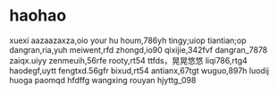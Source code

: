 # haohao
xuexi
aazaazaxza,oio
your hu houm,786yh
tingy;uiop
tiantian;op
dangran,ria,yuh
meiwent,rfd
zhongd,io90
qixijie,342fvf
dangran_7878
zaiqx.uiyy
zenmeuih,56rfe
rooty,rt54
ttfds，晃晃悠悠
liqi786,rtg4
haodegf,uytt
fengtxd.56gfr
bixud,rt54
antianx,67tgt
wuguo,897h
luodij
huoga
paomqd
hfdffg
wangxing
rouyan
hjyttg_098
